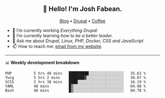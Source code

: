 <h2 align="center">👋 Hello! I'm Josh Fabean.</h2>
<p align="center">
  <a href="https://joshfabean.com">Blog</a> •
  <a href="https://www.drupal.org/u/joshfabean">Drupal</a> •
  <a href="https://www.buymeacoffee.com/LSxne6Yr4">Coffee</a>
</p>

- 🔭 I’m currently working *Everything Drupal*
- 🌱 I’m currently learning *how to be a better leader.*
- 💬 Ask me about *Drupal, Linux, PHP, Docker, CSS and JavaScript*
- 📫 How to reach me: [email from my website](https://joshfabean.com).

-------

📊 **Weekly development breakdown**
<!--START_SECTION:waka-->

```text
PHP          5 hrs 48 mins   █████████░░░░░░░░░░░░░░░░   35.61 %
Twig         5 hrs 2 mins    ███████▓░░░░░░░░░░░░░░░░░   30.87 %
SCSS         2 hrs 38 mins   ████░░░░░░░░░░░░░░░░░░░░░   16.19 %
YAML         48 mins         █▒░░░░░░░░░░░░░░░░░░░░░░░   04.98 %
Bash         46 mins         █▒░░░░░░░░░░░░░░░░░░░░░░░   04.78 %
```

<!--END_SECTION:waka-->

<!--
**fabean/fabean** is a ✨ _special_ ✨ repository because its `README.md` (this file) appears on your GitHub profile.

Here are some ideas to get you started:

- 🔭 I’m currently working on ...
- 🌱 I’m currently learning ...
- 👯 I’m looking to collaborate on ...
- 🤔 I’m looking for help with ...
- 💬 Ask me about ...
- 📫 How to reach me: ...
- 😄 Pronouns: ...
- ⚡ Fun fact: ...
-->
